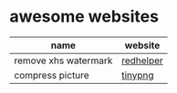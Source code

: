 # awesome websites


| name | website |
|------|--------|
| remove xhs watermark | [redhelper](https://xhs.ratbox.top) |
| compress picture | [tinypng](https://tinypng.com) |
